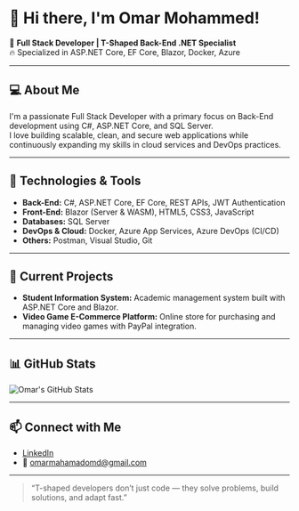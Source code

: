 # 👋 Hi there, I'm Omar Mohammed!

🎯 **Full Stack Developer | T-Shaped Back-End .NET Specialist**  
🔥 Specialized in ASP.NET Core, EF Core, Blazor, Docker, Azure  

---

## 💻 About Me
I'm a passionate Full Stack Developer with a primary focus on Back-End development using C#, ASP.NET Core, and SQL Server.  
I love building scalable, clean, and secure web applications while continuously expanding my skills in cloud services and DevOps practices.

---

## 🚀 Technologies & Tools
- **Back-End:** C#, ASP.NET Core, EF Core, REST APIs, JWT Authentication
- **Front-End:** Blazor (Server & WASM), HTML5, CSS3, JavaScript
- **Databases:** SQL Server
- **DevOps & Cloud:** Docker, Azure App Services, Azure DevOps (CI/CD)
- **Others:** Postman, Visual Studio, Git

---

## 📌 Current Projects
- **Student Information System:** Academic management system built with ASP.NET Core and Blazor.
- **Video Game E-Commerce Platform:** Online store for purchasing and managing video games with PayPal integration.

---

## 📊 GitHub Stats
![Omar's GitHub Stats](https://github-readme-stats.vercel.app/api?username=OmarMahamad&show_icons=true&theme=radical)

---

## 📫 Connect with Me
- [LinkedIn](www.linkedin.com/in/omar-mahamad-omd)
- 📧 omarmahamadomd@gmail.com

---

> “T-shaped developers don’t just code — they solve problems, build solutions, and adapt fast.”

